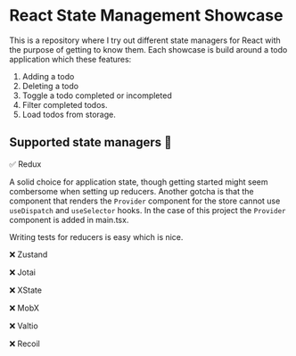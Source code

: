 # React State Management Showcase
This is a repository where I try out different state managers for React with the purpose of getting to know them. Each showcase is build around a todo application which these features:

  1. Adding a todo
  2. Deleting a todo
  3. Toggle a todo completed or incompleted
  4. Filter completed todos.
  5. Load todos from storage.

## Supported state managers 📝
✅ Redux

A solid choice for application state, though getting started might seem combersome when setting up reducers. Another gotcha is that the component that renders the `Provider` component for the store cannot use `useDispatch` and `useSelector` hooks. In the case of this project the `Provider` component is added in main.tsx.

Writing tests for reducers is easy which is nice.

❌ Zustand

❌ Jotai

❌ XState

❌ MobX

❌ Valtio

❌ Recoil
